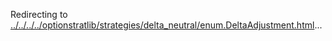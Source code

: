 Redirecting to
[../../../../optionstratlib/strategies/delta_neutral/enum.DeltaAdjustment.html](../../../../optionstratlib/strategies/delta_neutral/enum.DeltaAdjustment.html)\...

